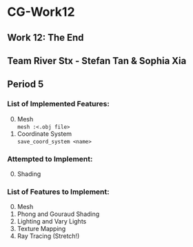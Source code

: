 # CG-Work12
## Work 12: The End
## Team River Stx - Stefan Tan & Sophia Xia
## Period 5

### List of Implemented Features:
0. Mesh  
```mesh :<.obj file>```
1. Coordinate System    
```save_coord_system <name>``` 
### Attempted to Implement:
0. Shading 

### List of Features to Implement:
0. Mesh 
1. Phong and Gouraud Shading
2. Lighting and Vary Lights
3. Texture Mapping
4. Ray Tracing (Stretch!)
